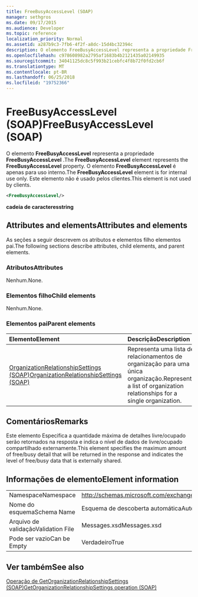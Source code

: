```yaml
---
title: FreeBusyAccessLevel (SOAP)
manager: sethgros
ms.date: 09/17/2015
ms.audience: Developer
ms.topic: reference
localization_priority: Normal
ms.assetid: a287b9c3-7fb6-4f2f-a8dc-15d4bc32394c
description: O elemento FreeBusyAccessLevel representa a propriedade FreeBusyAccessLevel. O elemento FreeBusyAccessLevel é apenas para uso interno. Este elemento não é usado pelos clientes.
ms.openlocfilehash: c978608982a2795af1683b4b2121435a02149935
ms.sourcegitcommit: 34041125dc8c5f993b21cebfc4f8b72f0fd2cb6f
ms.translationtype: MT
ms.contentlocale: pt-BR
ms.lasthandoff: 06/25/2018
ms.locfileid: "19752366"
---
```

# <a name="freebusyaccesslevel-soap"></a><span data-ttu-id="142ee-105">FreeBusyAccessLevel (SOAP)</span><span class="sxs-lookup"><span data-stu-id="142ee-105">FreeBusyAccessLevel (SOAP)</span></span>

<span data-ttu-id="142ee-106">O elemento **FreeBusyAccessLevel** representa a propriedade **FreeBusyAccessLevel** .</span><span class="sxs-lookup"><span data-stu-id="142ee-106">The **FreeBusyAccessLevel** element represents the **FreeBusyAccessLevel** property.</span></span> <span data-ttu-id="142ee-107">O elemento **FreeBusyAccessLevel** é apenas para uso interno.</span><span class="sxs-lookup"><span data-stu-id="142ee-107">The **FreeBusyAccessLevel** element is for internal use only.</span></span> <span data-ttu-id="142ee-108">Este elemento não é usado pelos clientes.</span><span class="sxs-lookup"><span data-stu-id="142ee-108">This element is not used by clients.</span></span> 
  
```XML
<FreeBusyAccessLevel/>
```

 <span data-ttu-id="142ee-109">**cadeia de caracteres**</span><span class="sxs-lookup"><span data-stu-id="142ee-109">**string**</span></span>
## <a name="attributes-and-elements"></a><span data-ttu-id="142ee-110">Attributes and elements</span><span class="sxs-lookup"><span data-stu-id="142ee-110">Attributes and elements</span></span>

<span data-ttu-id="142ee-111">As seções a seguir descrevem os atributos e elementos filho elementos pai.</span><span class="sxs-lookup"><span data-stu-id="142ee-111">The following sections describe attributes, child elements, and parent elements.</span></span>
  
### <a name="attributes"></a><span data-ttu-id="142ee-112">Atributos</span><span class="sxs-lookup"><span data-stu-id="142ee-112">Attributes</span></span>

<span data-ttu-id="142ee-113">Nenhum.</span><span class="sxs-lookup"><span data-stu-id="142ee-113">None.</span></span>
  
### <a name="child-elements"></a><span data-ttu-id="142ee-114">Elementos filho</span><span class="sxs-lookup"><span data-stu-id="142ee-114">Child elements</span></span>

<span data-ttu-id="142ee-115">Nenhum.</span><span class="sxs-lookup"><span data-stu-id="142ee-115">None.</span></span>
  
### <a name="parent-elements"></a><span data-ttu-id="142ee-116">Elementos pai</span><span class="sxs-lookup"><span data-stu-id="142ee-116">Parent elements</span></span>

|<span data-ttu-id="142ee-117">**Elemento**</span><span class="sxs-lookup"><span data-stu-id="142ee-117">**Element**</span></span>|<span data-ttu-id="142ee-118">**Descrição**</span><span class="sxs-lookup"><span data-stu-id="142ee-118">**Description**</span></span>|
|:-----|:-----|
|[<span data-ttu-id="142ee-119">OrganizationRelationshipSettings (SOAP)</span><span class="sxs-lookup"><span data-stu-id="142ee-119">OrganizationRelationshipSettings (SOAP)</span></span>](organizationrelationshipsettings-soap.md) <br/> |<span data-ttu-id="142ee-120">Representa uma lista de relacionamentos de organização para uma única organização.</span><span class="sxs-lookup"><span data-stu-id="142ee-120">Represents a list of organization relationships for a single organization.</span></span>  <br/> |
   
## <a name="remarks"></a><span data-ttu-id="142ee-121">Comentários</span><span class="sxs-lookup"><span data-stu-id="142ee-121">Remarks</span></span>

<span data-ttu-id="142ee-122">Este elemento Especifica a quantidade máxima de detalhes livre/ocupado serão retornados na resposta e indica o nível de dados de livre/ocupado compartilhado externamente.</span><span class="sxs-lookup"><span data-stu-id="142ee-122">This element specifies the maximum amount of free/busy detail that will be returned in the response and indicates the level of free/busy data that is externally shared.</span></span> 
  
## <a name="element-information"></a><span data-ttu-id="142ee-123">Informações de elemento</span><span class="sxs-lookup"><span data-stu-id="142ee-123">Element information</span></span>

|||
|:-----|:-----|
|<span data-ttu-id="142ee-124">Namespace</span><span class="sxs-lookup"><span data-stu-id="142ee-124">Namespace</span></span>  <br/> |http://schemas.microsoft.com/exchange/2010/Autodiscover  <br/> |
|<span data-ttu-id="142ee-125">Nome do esquema</span><span class="sxs-lookup"><span data-stu-id="142ee-125">Schema Name</span></span>  <br/> |<span data-ttu-id="142ee-126">Esquema de descoberta automática</span><span class="sxs-lookup"><span data-stu-id="142ee-126">Autodiscover schema</span></span>  <br/> |
|<span data-ttu-id="142ee-127">Arquivo de validação</span><span class="sxs-lookup"><span data-stu-id="142ee-127">Validation File</span></span>  <br/> |<span data-ttu-id="142ee-128">Messages.xsd</span><span class="sxs-lookup"><span data-stu-id="142ee-128">Messages.xsd</span></span>  <br/> |
|<span data-ttu-id="142ee-129">Pode ser vazio</span><span class="sxs-lookup"><span data-stu-id="142ee-129">Can be Empty</span></span>  <br/> |<span data-ttu-id="142ee-130">Verdadeiro</span><span class="sxs-lookup"><span data-stu-id="142ee-130">True</span></span>  <br/> |
   
## <a name="see-also"></a><span data-ttu-id="142ee-131">Ver também</span><span class="sxs-lookup"><span data-stu-id="142ee-131">See also</span></span>



[<span data-ttu-id="142ee-132">Operação de GetOrganizationRelationshipSettings (SOAP)</span><span class="sxs-lookup"><span data-stu-id="142ee-132">GetOrganizationRelationshipSettings operation (SOAP)</span></span>](getorganizationrelationshipsettings-operation-soap.md)

